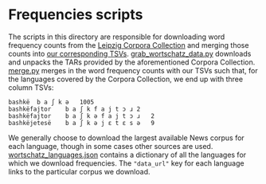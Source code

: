 Frequencies scripts
===================

The scripts in this directory are responsible for downloading
word frequency counts from the
[Leipzig Corpora Collection](https://wortschatz.uni-leipzig.de/en/download/)
and merging those counts into [our corresponding TSVs](../tsv/).
[grab\_wortschatz\_data.py](grab_wortschatz_data.py) downloads
and unpacks the TARs provided by the aforementioned Corpora Collection.
[merge.py](merge.py) merges in the word frequency counts with
our TSVs such that, for the languages covered by the Corpora Collection,
we end up with three column TSVs:

```
bashkë	b a ʃ k ə	1005
bashkëfajtor	b a ʃ k f a j t ɔ ɹ	2
bashkëfajtor	b a ʃ k ə f a j t ɔ ɹ	2
bashkëjetesë	b a ʃ k ə j ɛ t ɛ s ə	9
```

We generally choose to download the largest available News corpus
for each language, though in some cases other sources are used.
[wortschatz\_languages.json](wortschatz_languages.json) contains
a dictionary of all the languages for which we download frequencies.
The `"data_url"` key for each language links to the particular
corpus we download.